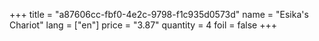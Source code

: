 +++
title = "a87606cc-fbf0-4e2c-9798-f1c935d0573d"
name = "Esika's Chariot"
lang = ["en"]
price = "3.87"
quantity = 4
foil = false
+++
